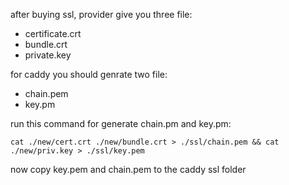 after buying ssl, provider give you three file:
  - certificate.crt
  - bundle.crt
  - private.key

for caddy you should genrate two file:
  - chain.pem
  - key.pm

run this command for generate chain.pm and key.pm:

```
cat ./new/cert.crt ./new/bundle.crt > ./ssl/chain.pem && cat ./new/priv.key > ./ssl/key.pem 
```

now copy key.pem and chain.pem to the caddy ssl folder
